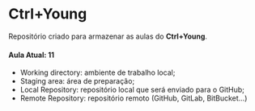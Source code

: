# Ctrl+Young

Repositório criado para armazenar as aulas do **Ctrl+Young**.

#### Aula Atual: 11

- Working directory: ambiente de trabalho local;
- Staging area: área de preparação;
- Local Repository: repositório local que será enviado para o GitHub;
- Remote Repository: repositório remoto (GitHub, GitLab, BitBucket...)